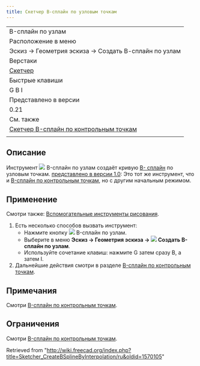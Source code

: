 ```yaml
---
title: Скетчер В-сплайн по узловым точкам
---
```

|  |
| --- |
| B-сплайн по узлам |
| Расположение в меню |
| Эскиз → Геометрия эскиза → Создать В-сплайн по узлам |
| Верстаки |
| [Скетчер](/Sketcher_Workbench/ru "Sketcher Workbench/ru") |
| Быстрые клавиши |
| G B I |
| Представлено в версии |
| 0.21 |
| См. также |
| [Скетчер B-сплайн по контрольным точкам](/Sketcher_CreateBSpline/ru "Sketcher CreateBSpline/ru") |
|  |

## Описание

Инструмент ![](/images/Sketcher_CreateBSplineByInterpolation.svg) B-сплайн по узлам создаёт кривую [B- сплайн](/B-Splines/ru "B-Splines/ru") по узловым точкам. [представлено в версии 1.0](/Release_notes_1.0/ru "Release notes 1.0/ru"): Это тот же инструмент, что и [B-сплайн по контрольным точкам](/Sketcher_CreateBSpline/ru "Sketcher CreateBSpline/ru"), но с другим начальным режимом.

## Применение

Смотри также: [Вспомогательные инструменты рисования](/Sketcher_Workbench/ru#Drawing_aids "Sketcher Workbench/ru").

1. Есть несколько способов вызвать инструмент:
   * Нажмите кнопку ![](/images/Sketcher_CreateBSplineByInterpolation.svg) B-сплайн по узлам.
   * Выберите в меню **Эскиз → Геометрия эскиза → ![](/images/Sketcher_CreateBSplineByInterpolation.svg) Создать B-сплайн по узлам**.
   * Используйте сочетание клавиш: нажмите G затем сразу B, а затем I.
2. Дальнейшие действия смотри в разделе [B-сплайн по контрольным точкам](/Sketcher_CreateBSpline/ru#Usage "Sketcher CreateBSpline/ru").

## Примечания

Смотри [B-сплайн по контрольным точкам](/Sketcher_CreateBSpline/ru#Notes "Sketcher CreateBSpline/ru").

## Ограничения

Смотри [B-сплайн по контрольным точкам](/Sketcher_CreateBSpline/ru#Limitations "Sketcher CreateBSpline/ru").

Retrieved from "<http://wiki.freecad.org/index.php?title=Sketcher_CreateBSplineByInterpolation/ru&oldid=1570105>"